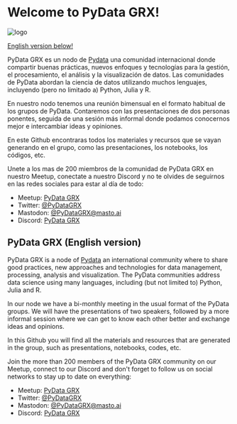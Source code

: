 
# Welcome to PyData GRX!

![logo]()

[English version below!](##pydata-grx-english-version)


PyData GRX es un nodo de [Pydata](https://pydata.org) una comunidad internacional donde compartir buenas prácticas, nuevos enfoques y tecnologías para la gestión, el procesamiento, el análisis y la visualización de datos. Las comunidades de PyData abordan la ciencia de datos utilizando muchos lenguajes, incluyendo (pero no limitado a) Python, Julia y R.

En nuestro nodo tenemos una reunión bimensual en el formato habitual de los grupos de PyData. Contaremos con las presentaciones de dos personas ponentes, seguida de una sesión más informal donde podamos conocernos mejor e intercambiar ideas y opiniones.

En este Github encontraras todos los materiales y recursos que se vayan generando en el grupo, como las presentaciones, los notebooks, los códigos, etc.

Unete a los mas de 200 miembros de la comunidad de PyData GRX en nuestro Meetup, conectate a nuestro Discord y no te olvides de seguirnos en las redes sociales para estar al día de todo:

- Meetup: [PyData GRX](https://www.meetup.com/es-ES/pydatagrx/)
- Twitter: [@PyDataGRX](https://twitter.com/python_granada)
- Mastodon: [@PyDataGRX@masto.ai](https://masto.ai/@pydatagrx)
- Discord: [PyData GRX](https://discord.gg/mxdnu9Qy)


## PyData GRX (English version)

PyData GRX is a node of [Pydata](https://pydata.org) an international community where to share good practices, new approaches and technologies for data management, processing, analysis and visualization. The PyData communities address data science using many languages, including (but not limited to) Python, Julia and R.

In our node we have a bi-monthly meeting in the usual format of the PyData groups. We will have the presentations of two speakers, followed by a more informal session where we can get to know each other better and exchange ideas and opinions.

In this Github you will find all the materials and resources that are generated in the group, such as presentations, notebooks, codes, etc.

Join the more than 200 members of the PyData GRX community on our Meetup, connect to our Discord and don't forget to follow us on social networks to stay up to date on everything:

- Meetup: [PyData GRX](https://www.meetup.com/es-ES/pydatagrx/)
- Twitter: [@PyDataGRX](https://twitter.com/python_granada)
- Mastodon: [@PyDataGRX@masto.ai](https://masto.ai/@pydatagrx)
- Discord: [PyData GRX](https://discord.gg/mxdnu9Qy)